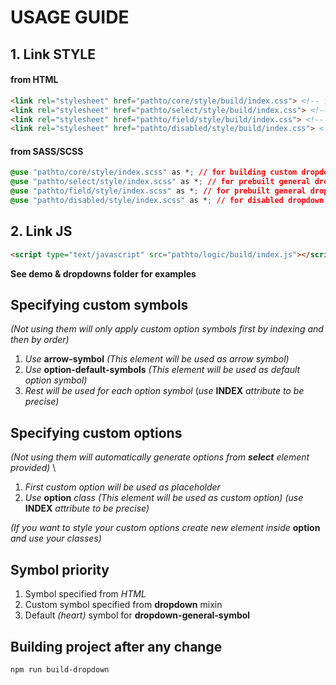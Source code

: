 # **USAGE GUIDE**

## 1. **Link STYLE**
  #### **from HTML**
``` html
<link rel="stylesheet" href="pathto/core/style/build/index.css"> <!-- for building custom dropdown -->
<link rel="stylesheet" href="pathto/select/style/build/index.css"> <!-- for prebuilt general dropdown-->
<link rel="stylesheet" href="pathto/field/style/build/index.css"> <!-- for prebuilt general dropdown with symbol-->
<link rel="stylesheet" href="pathto/disabled/style/build/index.css"> <!-- for disabled dropdown style-->
```
#### **from SASS/SCSS**
``` css
@use "pathto/core/style/index.scss" as *; // for building custom dropdown
@use "pathto/select/style/index.scss" as *; // for prebuilt general dropdown
@use "pathto/field/style/index.scss" as *; // for prebuilt general dropdown with symbol
@use "pathto/disabled/style/index.scss" as *; // for disabled dropdown style
```

## 2. **Link JS**
``` html
<script type="text/javascript" src="pathto/logic/build/index.js"></script>
```
**See demo & dropdowns folder for examples**


## **Specifying custom symbols**
*(Not using them will only apply custom option symbols first by indexing and then by order)*

1. *Use* **arrow-symbol** *(This element will be used as arrow symbol)*
2. *Use* **option-default-symbols** *(This element will be used as default option symbol)*
3. *Rest will be used for each option symbol* (*use* **INDEX** *attribute to be precise)*


## **Specifying custom options**
*(Not using them will automatically generate options from **select** element provided)* \
1. *First custom option will be used as placeholder*
1. *Use* **option** *class* *(This element will be used as custom option)* *(use* **INDEX** *attribute to be precise)*

*(If you want to style your custom options create new element inside* **option** *and use your classes)*

## **Symbol priority**
1. Symbol specified from *HTML*
2. Custom symbol specified from **dropdown** mixin  
3. Default *(heart)* symbol for **dropdown-general-symbol**

## **Building project after any change**
`npm run build-dropdown`

#